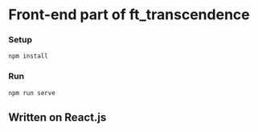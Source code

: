 # Front-end part of ft_transcendence

### Setup
```
npm install
```

### Run
```
npm run serve
```

## Written on React.js

